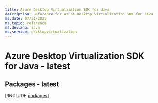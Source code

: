 ```yaml
---
title: Azure Desktop Virtualization SDK for Java
description: Reference for Azure Desktop Virtualization SDK for Java
ms.date: 07/21/2025
ms.topic: reference
ms.devlang: java
ms.service: desktopvirtualization
---
```

# Azure Desktop Virtualization SDK for Java - latest
## Packages - latest
[!INCLUDE [packages](desktop-virtualization-index.md)]